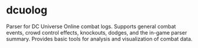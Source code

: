 # dcuolog

Parser for DC Universe Online combat logs. Supports general combat events, crowd control effects, knockouts, dodges, and the in-game parser summary. Provides basic tools for analysis and visualization of combat data.